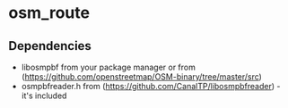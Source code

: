 # osm_route

## Dependencies
 - libosmpbf from your package manager or from (https://github.com/openstreetmap/OSM-binary/tree/master/src)
 - osmpbfreader.h from (https://github.com/CanalTP/libosmpbfreader) - it's included
